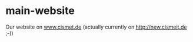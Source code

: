 main-website
============

Our website on www.cismet.de (actually currently on http://new.cismeit.de ;-))
